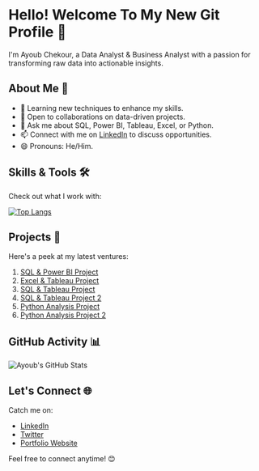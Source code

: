 # Hello! Welcome To My New Git Profile 👋

I'm Ayoub Chekour, a Data Analyst & Business Analyst with a passion for transforming raw data into actionable insights.

## About Me 🌟

- 🌱 Learning new techniques to enhance my skills.
- 👯 Open to collaborations on data-driven projects.
- 💬 Ask me about SQL, Power BI, Tableau, Excel, or Python.
- 📫 Connect with me on [LinkedIn](https://www.linkedin.com/in/ayoub-chekour-0455a029b) to discuss opportunities.
- 😄 Pronouns: He/Him.

## Skills & Tools 🛠️

Check out what I work with:

[![Top Langs](https://github-readme-stats.vercel.app/api/top-langs/?username=AyoubDreamBig&layout=compact)](https://github.com/AyoubDreamBig/github-readme-stats)

## Projects 🚀

Here's a peek at my latest ventures:

1. [SQL & Power BI Project](https://github.com/AyoubDreamBig/SQL-PowerBI-Project)
2. [Excel & Tableau Project](https://github.com/AyoubDreamBig/Excel-Tableau-Project)
3. [SQL & Tableau Project](https://github.com/AyoubDreamBig/SQL-Tableau-Project)
4. [SQL & Tableau Project 2](https://github.com/AyoubDreamBig/SQL-Tableau-Project-2)
5. [Python Analysis Project](https://github.com/AyoubDreamBig/Python-Analysis-Project)
6. [Python Analysis Project 2](https://github.com/AyoubDreamBig/Python-Analysis-Project-2)

## GitHub Activity 📊

![Ayoub's GitHub Stats](https://github-readme-stats.vercel.app/api?username=AyoubDreamBig&show_icons=true)

## Let's Connect 🌐

Catch me on:

- [LinkedIn](https://www.linkedin.com/in/ayoub-chekour-0455a029b)
- [Twitter](https://twitter.com/yourusername)
- [Portfolio Website](https://www.yourportfolio.com)

Feel free to connect anytime! 😊
